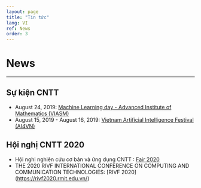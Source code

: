 ```yaml
---
layout: page
title: "Tin tức"
lang: VI
ref: News
order: 3
---
```

# News
---

## Sự kiện CNTT
* August 24, 2019: [Machine Learning day - Advanced Institute of Mathematics (VIASM)](https://viasm.edu.vn/hdkh/machine-learning-day)
* August 15, 2019 - August 16, 2019: [Vietnam Artificial Intelligence Festival (AI4VN)](https://ai4vn.vnexpress.net)
  
## Hội nghị CNTT 2020
* Hội nghị nghiên cứu cơ bản và ứng dụng CNTT : [Fair 2020](http://fair.conf.vn/)
* THE 2020 RIVF INTERNATIONAL CONFERENCE ON COMPUTING AND COMMUNICATION TECHNOLOGIES: [RIVF 2020] (https://rivf2020.rmit.edu.vn/)
